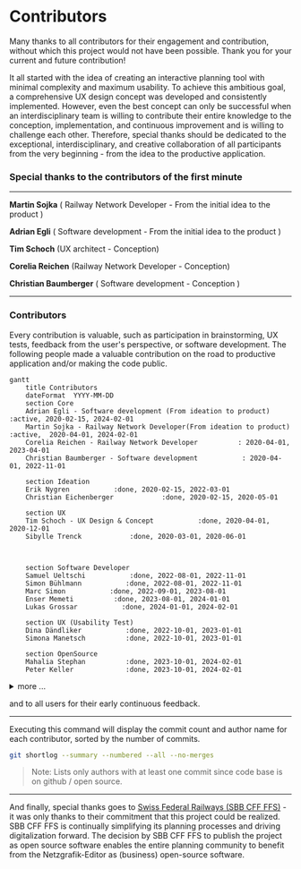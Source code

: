# Contributors

Many thanks to all contributors for their engagement and contribution, without which this project
would not have been possible. Thank you for your current and future contribution!

It all started with the idea of creating an interactive planning tool with minimal complexity and
maximum usability. To achieve this ambitious goal, a comprehensive UX design concept was developed
and consistently implemented. However, even the best concept can only be successful when an
interdisciplinary team is willing to contribute their entire knowledge to the conception,
implementation, and continuous improvement and is willing to challenge each other. Therefore,
special thanks should be dedicated to the exceptional, interdisciplinary, and creative collaboration
of all participants from the very beginning - from the idea to the productive application.

### Special thanks to the contributors of the first minute

---

**Martin Sojka** ( Railway Network Developer - From the initial
idea to the product )

**Adrian Egli** ( Software development - From the initial idea to the product )

**Tim Schoch** (UX architect - Conception)

**Corelia Reichen** (Railway Network Developer - Conception)

**Christian Baumberger** ( Software development - Conception )

---

### Contributors
Every contribution is valuable, such as participation in brainstorming, UX tests, feedback from the
user's perspective, or software development. The following people made a valuable contribution on
the road to productive application and/or making the code public.

```mermaid
gantt
    title Contributors
    dateFormat  YYYY-MM-DD
    section Core
    Adrian Egli - Software development (From ideation to product)          :active, 2020-02-15, 2024-02-01
    Martin Sojka - Railway Network Developer(From ideation to product) :active,  2020-04-01, 2024-02-01
    Corelia Reichen - Railway Network Developer          : 2020-04-01, 2023-04-01
    Christian Baumberger - Software development           : 2020-04-01, 2022-11-01
    
    section Ideation 
    Erik Nygren           :done, 2020-02-15, 2022-03-01
    Christian Eichenberger            :done, 2020-02-15, 2020-05-01
    
    section UX 
    Tim Schoch - UX Design & Concept           :done, 2020-04-01, 2020-12-01
    Sibylle Trenck            :done, 2020-03-01, 2020-06-01 



    section Software Developer
    Samuel Ueltschi           :done, 2022-08-01, 2022-11-01
    Simon Bühlmann           :done, 2022-08-01, 2022-11-01
    Marc Simon           :done, 2022-09-01, 2023-08-01
    Enser Memeti          :done, 2023-08-01, 2024-01-01
    Lukas Grossar           :done, 2024-01-01, 2024-02-01

    section UX (Usability Test)
    Dina Dändliker           :done, 2022-10-01, 2023-01-01
    Simona Manetsch          :done, 2022-10-01, 2023-01-01  

    section OpenSource
    Mahalia Stephan          :done, 2023-10-01, 2024-02-01
    Peter Keller             :done, 2023-10-01, 2024-02-01
```

<details>
<summary>more ... </summary>
<br>
- Christian Zosel
- Lukas Spirig [angular.app.sbb.ch](https://angular.app.sbb.ch/)

</details>

and to all users for their early continuous feedback.

---

Executing this command will display the commit count and author name for each contributor, sorted by
the number of commits.

```bash
git shortlog --summary --numbered --all --no-merges
```

> Note: Lists only authors with at least one commit since code base is on github / open source.

---

And finally, special thanks goes to [Swiss Federal Railways (SBB CFF FFS)](https://www.sbb.ch) - it
was only thanks to their commitment that this project could be realized. SBB CFF FFS is continually
simplifying its planning processes and driving digitalization forward. The decision by SBB CFF FFS
to publish the project as open source software enables the entire planning community to benefit from
the Netzgrafik-Editor as (business) open-source software.
